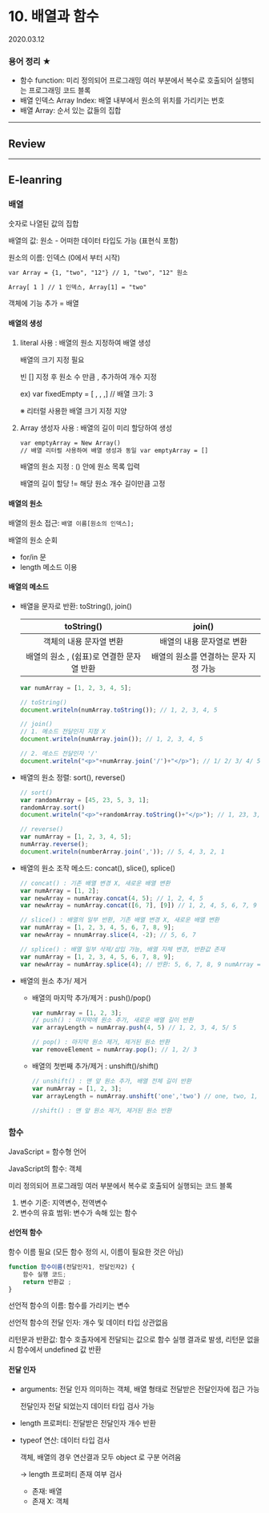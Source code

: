 # 10. 배열과 함수

2020.03.12

> 

### 용어 정리 ★

- 함수 function: 미리 정의되어 프로그래밍 여러 부분에서 복수로 호출되어 실행되는 프로그래밍 코드 블록
- 배열 인덱스 Array Index: 배열 내부에서 원소의 위치를 가리키는 번호
- 배열 Array: 순서 있는 값들의 집합

---

## Review



---

## E-leanring

### 배열

숫자로 나열된 값의 집합

배열의 값: 원소 - 어떠한 데이터 타입도 가능 (표현식 포함)

원소의 이름: 인덱스 (0에서 부터 시작)

```html
var Array = {1, "two", "12"} // 1, "two", "12" 원소

Array[ 1 ] // 1 인덱스, Array[1] = "two"
```

객체에 기능 추가 = 배열

#### 배열의 생성

1. literal 사용 : 배열의 원소 지정하여 배열 생성

   배열의 크기 지정 필요

   빈 [] 지정 후 원소 수 만큼 , 추가하여 개수 지정

   ex) var fixedEmpty = [ , , ,] // 배열 크기: 3

   ※ 리터럴 사용한 배열 크기 지정 지양

2. Array 생성자 사용 : 배열의 길이 미리 할당하여 생성

   ```html
   var emptyArray = New Array()
   // 배열 리터럴 사용하여 배열 생성과 동일 var emptyArray = []
   ```

   배열의 원소 지정 : () 안에 원소 목록 입력

   배열의 길이 할당  != 해당 원소 개수 길이만큼 고정

#### 배열의 원소

배열의 원소 접근: `배열 이름[원소의 인덱스];`

배열의 원소 순회

- for/in 문
- length 메소드 이용

#### 배열의 메소드

- 배열을 문자로 반환: toString(), join()

  |                toString()                 |                join()                 |
  | :---------------------------------------: | :-----------------------------------: |
  |          객체의 내용 문자열 변환          |       배열의 내용 문자열로 변환       |
  | 배열의 원소 , (쉼표)로 연결한 문자열 반환 | 배열의 원소를 연결하는 문자 지정 가능 |

  ```javascript
  var numArray = [1, 2, 3, 4, 5];
  
  // toString()
  document.writeln(numArray.toString()); // 1, 2, 3, 4, 5
  
  // join()
  // 1. 메소드 전달인지 지정 X
  document.writeln(numArray.join()); // 1, 2, 3, 4, 5
  
  // 2. 메소드 전달인자 '/'
  document.writeln("<p>"+numArray.join('/')+"</p>"); // 1/ 2/ 3/ 4/ 5
  ```

- 배열의 원소 정렬: sort(), reverse()

  ```javascript
  // sort()
  var randomArray = [45, 23, 5, 3, 1];
  randomArray.sort()
  document.writeln("<p>"+randomArray.toString()+"</p>"); // 1, 23, 3, 45, 5 sort메소드 문자 정렬 방식으로 정렬
  
  // reverse()
  var numArray = [1, 2, 3, 4, 5];
  numArray.reverse();
  document.writeln(numberArray.join(',')); // 5, 4, 3, 2, 1
  ```

- 배열의 원소 조작 메소드: concat(), slice(), splice()

  ```javascript
  // concat() : 기존 배열 변경 X, 새로운 배열 변환
  var numArray = [1, 2];
  var newArray = numArray.concat(4, 5); // 1, 2, 4, 5
  var newArray = numArray.concat([6, 7], [9]) // 1, 2, 4, 5, 6, 7, 9
  
  // slice() : 배열의 일부 반환, 기존 배열 변경 X, 새로운 배열 변환
  var numArray = [1, 2, 3, 4, 5, 6, 7, 8, 9];
  var newArray = nnumArray.slice(4, -2); // 5, 6, 7
  
  // splice() : 배열 일부 삭제/삽입 가능, 배열 자체 변경, 반환값 존재
  var numArray = [1, 2, 3, 4, 5, 6, 7, 8, 9];
  var newArray = numArray.splice(4); // 반환: 5, 6, 7, 8, 9 numArray = [1, 2, 3, 4]
  ```

- 배열의 원소 추가/ 제거

  - 배열의 마지막 추가/제거 : push()/pop()

    ```javascript
    var numArray = [1, 2, 3];
    // push() : 마지막에 원소 추가, 새로운 배열 길이 반환
    var arrayLength = numArray.push(4, 5) // 1, 2, 3, 4, 5/ 5
    
    // pop() : 마지막 원소 제거, 제거된 원소 반환
    var removeElement = numArray.pop(); // 1, 2/ 3
    ```

  - 배열의 첫번째 추가/제거 : unshift()/shift()

    ```javascript
    // unshift() : 맨 앞 원소 추가, 배열 전체 길이 반환
    var numArray = [1, 2, 3];
    var arrayLength = numArray.unshift('one','two') // one, two, 1, 2, 3 / 5
    
    //shift() : 맨 앞 원소 제거, 제거된 원소 반환
    ```

### 함수

JavaScript = 함수형 언어

JavaScript의 함수: 객체

미리 정의되어 프로그래밍 여러 부분에서 복수로 호출되어 실행되는 코드 블록

1. 변수 기준: 지역변수, 전역변수
2. 변수의 유효 범위: 변수가 속해 있는 함수

#### 선언적 함수

함수 이름 필요 (모든 함수 정의 시, 이름이 필요한 것은 아님)

```javascript
function 함수이름(전달인자1, 전달인자2) {
    함수 실행 코드;
    return 반환값 ;
}
```

선언적 함수의 이름: 함수를 가리키는 변수

선언적 함수의 전달 인자: 개수 및 데이터 타입 상관없음

리턴문과 반환값: 함수 호출자에게 전달되는 값으로 함수 실행 결과로 발생, 리턴문 없을 시 함수에서 undefined 값 반환

#### 전달 인자

- arguments: 전달 인자 의미하는 객체, 배열 형태로 전달받은 전달인자에 접근 가능

  전달인자 전달 되었는지 데이터 타입 검사 가능

- length 프로퍼티: 전달받은 전달인자 개수 반환

- typeof 연산: 데이터 타입 검사

  객체, 배열의 경우 연산결과 모두 object 로 구분 어려움

  → length 프로퍼티 존재 여부 검사

  - 존재: 배열
  - 존재 X: 객체

  